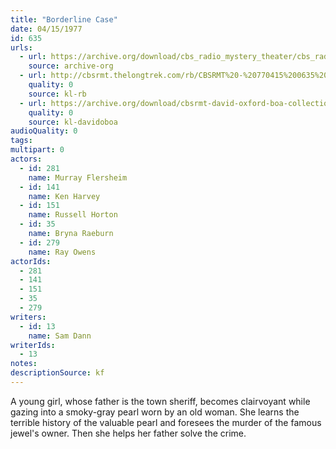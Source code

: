 ```yaml
---
title: "Borderline Case"
date: 04/15/1977
id: 635
urls: 
  - url: https://archive.org/download/cbs_radio_mystery_theater/cbs_radio_mystery_theater-0601-0650.zip/cbs_radio_mystery_theater-0601-0650%2Fcbsrmt_0635_borderline_case.mp3
    source: archive-org
  - url: http://cbsrmt.thelongtrek.com/rb/CBSRMT%20-%20770415%200635%20Borderline%20Case_WLNH-FM_rb.mp3
    quality: 0
    source: kl-rb
  - url: https://archive.org/download/cbsrmt-david-oxford-boa-collection/CBSRMT-770415-0635-Borderline-Case-(128-44)_WLNH-FM-{BoA}.mp3
    quality: 0
    source: kl-davidoboa
audioQuality: 0
tags: 
multipart: 0
actors:  
  - id: 281
    name: Murray Flersheim  
  - id: 141
    name: Ken Harvey  
  - id: 151
    name: Russell Horton  
  - id: 35
    name: Bryna Raeburn  
  - id: 279
    name: Ray Owens
actorIds:  
  - 281  
  - 141  
  - 151  
  - 35  
  - 279
writers:  
  - id: 13
    name: Sam Dann
writerIds:  
  - 13
notes: 
descriptionSource: kf
---
```

A young girl, whose father is the town sheriff, becomes clairvoyant while gazing into a smoky-gray pearl worn by an old woman. She learns the terrible history of the valuable pearl and foresees the murder of the famous jewel's owner. Then she helps her father solve the crime.